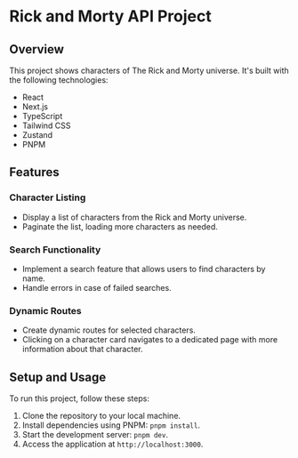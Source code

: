 # Rick and Morty API Project

## Overview

This project shows characters of The Rick and Morty universe. It's built with the following technologies:

- React
- Next.js
- TypeScript
- Tailwind CSS
- Zustand
- PNPM

## Features

### Character Listing

- Display a list of characters from the Rick and Morty universe.
- Paginate the list, loading more characters as needed.

### Search Functionality

- Implement a search feature that allows users to find characters by name.
- Handle errors in case of failed searches.

### Dynamic Routes

- Create dynamic routes for selected characters.
- Clicking on a character card navigates to a dedicated page with more information about that character.

## Setup and Usage

To run this project, follow these steps:

1. Clone the repository to your local machine.
2. Install dependencies using PNPM: `pnpm install`.
3. Start the development server: `pnpm dev`.
4. Access the application at `http://localhost:3000`.

